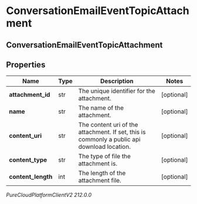 # ConversationEmailEventTopicAttachment

## ConversationEmailEventTopicAttachment

## Properties

|Name | Type | Description | Notes|
|------------ | ------------- | ------------- | -------------|
| **attachment_id** | str | The unique identifier for the attachment. | [optional] |
| **name** | str | The name of the attachment. | [optional] |
| **content_uri** | str | The content uri of the attachment. If set, this is commonly a public api download location. | [optional] |
| **content_type** | str | The type of file the attachment is. | [optional] |
| **content_length** | int | The length of the attachment file. | [optional] |



_PureCloudPlatformClientV2 212.0.0_
